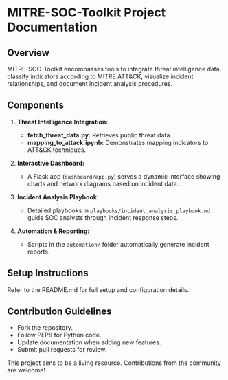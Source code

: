 # MITRE-SOC-Toolkit Project Documentation

## Overview
MITRE-SOC-Toolkit encompasses tools to integrate threat intelligence data, classify indicators according to MITRE ATT&CK, visualize incident relationships, and document incident analysis procedures.

## Components
1. **Threat Intelligence Integration:**  
   - **fetch_threat_data.py:** Retrieves public threat data.
   - **mapping_to_attack.ipynb:** Demonstrates mapping indicators to ATT&CK techniques.

2. **Interactive Dashboard:**  
   - A Flask app (`dashboard/app.py`) serves a dynamic interface showing charts and network diagrams based on incident data.

3. **Incident Analysis Playbook:**  
   - Detailed playbooks in `playbooks/incident_analysis_playbook.md` guide SOC analysts through incident response steps.

4. **Automation & Reporting:**  
   - Scripts in the `automation/` folder automatically generate incident reports.

## Setup Instructions
Refer to the README.md for full setup and configuration details.

## Contribution Guidelines
- Fork the repository.
- Follow PEP8 for Python code.
- Update documentation when adding new features.
- Submit pull requests for review.

This project aims to be a living resource. Contributions from the community are welcome!
